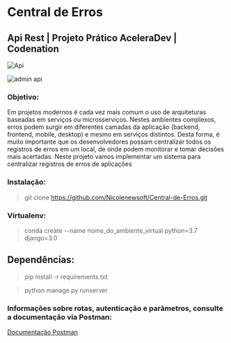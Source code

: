 # Central de Erros
## Api Rest | Projeto Prático AceleraDev | Codenation

![Api](https://user-images.githubusercontent.com/35440249/87815852-ba745300-c83c-11ea-830d-97980b45b213.PNG)

![admin api](https://user-images.githubusercontent.com/35440249/87815996-f3142c80-c83c-11ea-8b42-67d844690ca8.PNG)

### Objetivo:

Em projetos modernos é cada vez mais comum o uso de arquiteturas baseadas em serviços ou microsserviços. Nestes ambientes complexos, erros podem surgir em diferentes camadas da aplicação (backend, frontend, mobile, desktop) e mesmo em serviços distintos. Desta forma, é muito importante que os desenvolvedores possam centralizar todos os registros de erros em um local, de onde podem monitorar e tomar decisões mais acertadas. Neste projeto vamos implementar um sistema para centralizar registros de erros de aplicações

### Instalação:

>git clone https://github.com/Nicolenewsoft/Central-de-Erros.git

### Virtualenv:

>conda create --name nome_do_ambiente_virtual python=3.7 django=3.0

## Dependências:

>pip install -r requirements.txt

>python manage.py runserver

### Informações sobre rotas, autenticação e parâmetros, consulte a documentação via Postman:
[Documentação Postman](https://web.postman.co/collections/11755710-351523bb-050c-435b-8bf7-8e1857e918a5?version=latest&workspace=71e5c54c-7aa9-4739-8bc3-c518376b6765#d59fd70e-0e50-483e-876b-00b6582b869d)
